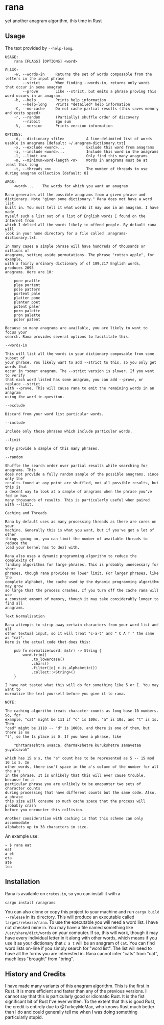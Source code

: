 # rana
yet another anagram algorithm, this time in Rust

## Usage

The text provided by `--help-long`.
```
USAGE:
    rana [FLAGS] [OPTIONS] <word>

FLAGS:
    -w, --words-in     Returns the set of words composable from the letters in the input phrase
        --strict       When finding --words-in, returns only words that occur in some anagram
        --prove        Like --strict, but emits a phrase proving this word occurs in an anagram.
    -h, --help         Prints help information
        --help-long    Prints *detailed* help information
    -C, --no-cache     Do not cache partial results (this saves memory and costs speed)
    -r, --random       (Partially) shuffle order of discovery
        --ribbit       Ego sum
    -V, --version      Prints version information

OPTIONS:
    -d, --dictionary <file>          A line-delimited list of words usable in anagrams [default: ~/.anagram-dictionary.txt]
    -x, --exclude <word>...          Exclude this word from anagrams
    -i, --include <word>...          Include this word in the anagrams
    -l, --limit <n>                  Only find this many anagrams
    -m, --minimum-word-length <n>    Words in anagrams must be at least this long
    -t, --threads <n>                The number of threads to use during anagram collection [default: 8]

ARGS:
    <word>...    The words for which you want an anagram

Rana generates all the possible anagrams from a given phrase and
dictionary. Note "given some dictionary." Rana does not have a word list
built in. You must tell it what words it may use in an anagram. I have made
myself such a list out of a list of English words I found on the Internet from
which I delted all the words likely to offend people. By default rana will
look in your home directory for a file called .anagrams-dictionary.txt.

In many cases a simple phrase will have hundreds of thousands or millions of
anagrams, setting aside permutations. The phrase "rotten apple", for example,
with a fairly ordinary dictionary of of 109,217 English words, produces 2695
anagrams. Here are 10:

    pone prattle
    plea portent
    pole pattern
    portent pale
    platter pone
    planter poet
    potent paler
    porn palette
    pron palette
    poler patent

Because so many anagrams are available, you are likely to want to focus your
search. Rana provides several options to facilitate this.

--words-in

This will list all the words in your dictionary composable from some subset of
your phrase. You likely want to add --strict to this, so you only get words that
occur in *some* anagram. The --strict version is slower. If you want to verify
that each word listed has some anagram, you can add --prove, or replace --strict
with --prove. This will cause rana to emit the remaining words in an anagram
using the word in question.

--exclude

Discard from your word list particular words.

--include

Include only those phrases which include particular words.

--limit

Only provide a sample of this many phrases.

--random

Shuffle the search order over partial results while searching for anagrams. This
does not provide a fully random sample of the possible anagrams, since only the
results found at any point are shuffled, not all possible results, but this is
a decent way to look at a sample of anagrams when the phrase you've fed in has
many thousands of results. This is particularly useful when paired with --limit.

Caching and Threads

Rana by default uses as many processing threads as there are cores on your
machine. Generally this is what you want, but if you've got a lot of other
things going on, you can limit the number of available threads to reduce the
load your kernel has to deal with.

Rana also uses a dynamic programming algorithm to reduce the complexity of
finding algorithms for large phrases. This is probably unnecessary for short
phrases, though rana provides no lower limit. For larger phrases, like the
complete alphabet, the cache used by the dynamic programming algorithm may grow
so large that the process crashes. If you turn off the cache rana will use
a constant amount of memory, though it may take considerably longer to find all
anagrams.

Text Normalization

Rana attempts to strip away certain characters from your word list and all
other textual input, so it will treat "c-a-t" and " C A T " the same as "cat".
Here is the actual code that does this:

    pub fn normalize(word: &str) -> String {
        word.trim()
            .to_lowercase()
            .chars()
            .filter(|c| c.is_alphabetic())
            .collect::<String>()
    }

I have not tested what this will do for something like ß or Í. You may want to
normalize the text yourself before you give it to rana.

NOTE:

The caching algorithm treats character counts as long base-10 numbers. So, for
example, "cat" might be 111 if "c" is 100s, "a" is 10s, and "t" is 1s. Then
"cad" might be 1110 -- "d" is 1000s, and there is one of them, but there is no
"t", so the 1s place is 0. If you have a phrase, like

    "Dhrtaraashtra uvaaca, dharmakshetre kurukshetre samavetaa yuyutsavah"

which has 15 a's, the "a" count has to be represented as 5 -- 15 mod 10 is 5. In
other words, there isn't space in the a's column of the number for all the a's
in the phrase. It is unlikely that this will ever cause trouble, because for a
particular phrase you are unlikely to be encounter two sets of character counts
during processing that have different counts but the same code. Also, a phrase
this size will consume so much cache space that the process will probably crash
before you encounter this collision.

Another consideration with caching is that this scheme can only accommodate
alphabets up to 38 characters in size.
```

An example use:

```
~ $ rana eat
eat
a et
eta
ate
tea
```

## Installation

Rana is available on `crates.io`, so you can install it with a

    cargo install ranagrams

You can also clone or copy this project to your machine and run
`cargo build --release` in its directory. This will produce an executable called
`target/release/rana`. To use the executable you will need a word list. I have
not checked mine in. You may have a file named something like
`/usr/share/dict/words` on your computer. If so, this will work, though it may
have every individual letter in it along with other words, which means if you
use it as your dictionary that `c a t` will be an anagram of `cat`. You can find
word lists on-line if you simply search for "word list". The list will need to
have all the forms you are interested in. Rana cannot infer "cats" from "cat",
much less "brought" from "bring".

## History and Credits

I have made many variants of this anagram algorithm. This is the first in Rust.
It is more efficient and faster than any of the previous versions. I cannot say
that this is particularly good or idiomatic Rust. It is the fist significant
bit of Rust I've ever written. To the extent that this is good Rust, the credit
is entirely due to @TurkeyMcMac, who knows Rust much better than I do and could
generally tell me when I was doing something particularly stupid.
